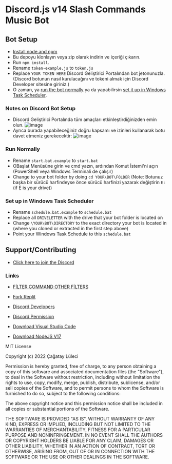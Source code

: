 # Discord.js v14 Slash Commands Music Bot

## Bot Setup


- [Install node and npm](https://docs.npmjs.com/downloading-and-installing-node-js-and-npm#using-a-node-version-manager-to-install-nodejs-and-npm)
- Bu depoyu klonlayın veya zip olarak indirin ve içeriği çıkarın.
- Run `npm install`.
- Rename `token-example.js` to `token.js`
- Replace `YOUR TOKEN HERE` Discord Geliştirici Portalından bot jetonunuzla. (Discord botunun nasıl kurulacağını ve tokeni almak için Discord Developer sitesine giriniz.)
- O zaman, ya [run the bot normally](#run-normally) ya da yapabilirsin [set it up in Windows Task Scheduler](#set-up-in-windows-task-scheduler).

### Notes on Discord Bot Setup
- Discord Geliştirici Portalında tüm amaçları etkinleştirdiğinizden emin olun.
![image](https://user-images.githubusercontent.com/4060573/181925950-0403ec46-f606-4ae2-bac8-6a2e30d10d9f.png)
- Ayrıca burada yapabileceğiniz doğru kapsamı ve izinleri kullanarak botu davet etmeniz gerekecektir:
![image](https://user-images.githubusercontent.com/4060573/181926061-310e817a-97c5-48d8-adce-77a505c36336.png)


### Run Normally
- Rename `start.bat.example` to `start.bat`
- OBaşlat Menüsüne girin ve cmd yazın, ardından Komut İstemi'ni açın (PowerShell veya Windows Terminali de çalışır)
- Change to your bot folder by doing `cd YOUR\BOT\FOLDER` (Note: Botunuz başka bir sürücü harfindeyse önce sürücü harfinizi yazarak değiştirin `E:` (if E is your drive))

### Set up in Windows Task Scheduler
- Rename `schedule.bat.example` to `schedule.bat`
- Replace all `DRIVELETTER` with the drive that your bot folder is located on
- Change `\YOUR\BOT\DIRECTORY` to the exact directory your bot is located in (where you cloned or extracted in the first step above)
- Point your Windows Task Schedule to this `schedule.bat`

## Support/Contributing
- [Click here to join the Discord](https://discord.gg/cAuAQ4ghXC)

### Links

- [FİLTER COMMAND OTHER FİLTERS](https://discord-player.js.org/docs/main/master/typedef/AudioFilters)

- [Fork Replit](https://replit.com/)

- [Discord Developers](https://discord.dev)

- [Discord Permission](https://bit.ly/3L4RZpi)

- [Download Visual Studio Code](https://code.visualstudio.com/download)

- [Download NodeJS V17](https://nodejs.org/)


MIT License

Copyright (c) 2022 Çağatay Lüleci

Permission is hereby granted, free of charge, to any person obtaining a copy
of this software and associated documentation files (the "Software"), to deal
in the Software without restriction, including without limitation the rights
to use, copy, modify, merge, publish, distribute, sublicense, and/or sell
copies of the Software, and to permit persons to whom the Software is
furnished to do so, subject to the following conditions:

The above copyright notice and this permission notice shall be included in all
copies or substantial portions of the Software.

THE SOFTWARE IS PROVIDED "AS IS", WITHOUT WARRANTY OF ANY KIND, EXPRESS OR
IMPLIED, INCLUDING BUT NOT LIMITED TO THE WARRANTIES OF MERCHANTABILITY,
FITNESS FOR A PARTICULAR PURPOSE AND NONINFRINGEMENT. IN NO EVENT SHALL THE
AUTHORS OR COPYRIGHT HOLDERS BE LIABLE FOR ANY CLAIM, DAMAGES OR OTHER
LIABILITY, WHETHER IN AN ACTION OF CONTRACT, TORT OR OTHERWISE, ARISING FROM,
OUT OF OR IN CONNECTION WITH THE SOFTWARE OR THE USE OR OTHER DEALINGS IN THE
SOFTWARE.

